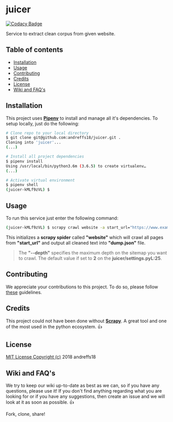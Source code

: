 # juicer

[![Codacy Badge](https://api.codacy.com/project/badge/Grade/73c6a17abab646f1af045cb96e4476b6)](https://www.codacy.com/app/andreffs18/juicer?utm_source=github.com&amp;utm_medium=referral&amp;utm_content=andreffs18/juicer&amp;utm_campaign=Badge_Grade)

Service to extract clean corpus from given website.

## Table of contents

* [Installation](#installation)
* [Usage](#usage)
* [Contributing](#contributing)
* [Credits](#credits)
* [License](#license)
* [Wiki and FAQ's](#wiki-and-faqs)

## Installation
This project uses [**Pipenv**](https://pipenv.readthedocs.io/en/latest/) to install and manage all it's dependencies. 
To setup locally, just do the following:

```bash
# Clone repo to your local directory
$ git clone git@github.com:andreffs18/juicer.git .
Cloning into 'juicer'...
(...)

# Install all project dependencies
$ pipenv install
Using /usr/local/bin/python3.6m (3.6.5) to create virtualenv…
(...)

# Activate virtual environment
$ pipenv shell
(juicer-kMLf9zVL) $ 
```

## Usage

To run this service just enter the following command:

```bash
(juicer-kMLf9zVL) $ scrapy crawl website -a start_url="https://www.example.com/" --depth 2 -o dump.json
```

This initializes a **scrapy spider** called **"website"** which will crawl all pages from **"start_url"** and output all cleaned text into **"dump.json"** file.
> The **"--depth"** specifies the maximum depth on the sitemap you want to crawl. The default value if set to **2** on the **juicer/settings.pyL:25**.

## Contributing

We appreciate your contributions to this project. To do so, please follow [these](CONTRIBUTING.md) guidelines.

## Credits

This project could not have been done without **[Scrapy](https://scrapy.org/)**. A great tool and one of the most used in the python ecosystem. :thumbsup:

## License

[MIT License Copyright (c)](/LICENSE.md) 2018 andreffs18

## Wiki and FAQ's

We try to keep our wiki up-to-date as best as we can, so if you have any questions, please use it! 
If you don't find anything regarding what you are looking for or if you have any suggestions, then create an issue and we will look at it as soon as possible. :+1:

Fork, clone, share! 
